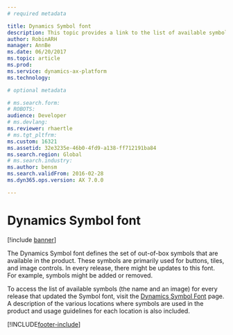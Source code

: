 ```yaml
---
# required metadata

title: Dynamics Symbol font
description: This topic provides a link to the list of available symbols for each release.
author: RobinARH
manager: AnnBe
ms.date: 06/20/2017
ms.topic: article
ms.prod: 
ms.service: dynamics-ax-platform
ms.technology: 

# optional metadata

# ms.search.form: 
# ROBOTS: 
audience: Developer
# ms.devlang: 
ms.reviewer: rhaertle
# ms.tgt_pltfrm: 
ms.custom: 16321
ms.assetid: 32e3235e-46b0-4fd9-a138-ff712191ba84
ms.search.region: Global
# ms.search.industry: 
ms.author: bensm
ms.search.validFrom: 2016-02-28
ms.dyn365.ops.version: AX 7.0.0

---
```


# Dynamics Symbol font

[!include [banner](../includes/banner.md)]

The Dynamics Symbol font defines the set of out-of-box symbols that are available in the product. These symbols are primarily used for buttons, tiles, and image controls. In every release, there might be updates to this font. For example, symbols might be added or removed.

To access the list of available symbols (the name and an image) for every release that updated the Symbol font, visit the [Dynamics Symbol Font](https://docs.microsoft.com/dynamics/s-e/ax/axsymbolfont_60) page. A description of the various locations where symbols are used in the product and usage guidelines for each location is also included.


[!INCLUDE[footer-include](../../../includes/footer-banner.md)]
